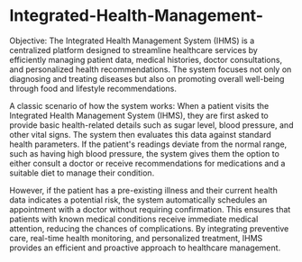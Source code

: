 # Integrated-Health-Management-

Objective: 
The Integrated Health Management System (IHMS) is a centralized 
platform designed to streamline healthcare services by efficiently 
managing patient data, medical histories, doctor consultations, and 
personalized health recommendations. The system focuses not only 
on diagnosing and treating diseases but also on promoting overall 
well-being through food and lifestyle recommendations.  

A classic scenario of how the system works: 
When a patient visits the Integrated Health Management System (IHMS), they 
are first asked to provide basic health-related details such as sugar level, blood 
pressure, and other vital signs. The system then evaluates this data against 
standard health parameters. If the patient's readings deviate from the normal 
range, such as having high blood pressure, the system gives them the option to 
either consult a doctor or receive recommendations for medications and a 
suitable diet to manage their condition. 

However, if the patient has a pre-existing illness and their current health data 
indicates a potential risk, the system automatically schedules an appointment 
with a doctor without requiring confirmation. This ensures that patients with 
known medical conditions receive immediate medical attention, reducing the 
chances of complications. By integrating preventive care, real-time health 
monitoring, and personalized treatment, IHMS provides an efficient and 
proactive approach to healthcare management. 
